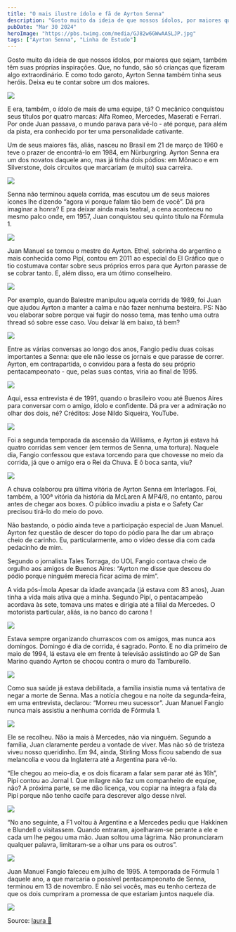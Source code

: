 ```yaml
---
title: "O mais ilustre ídolo e fã de Ayrton Senna"
description: "Gosto muito da ideia de que nossos ídolos, por maiores que sejam, também têm suas próprias inspirações. "
pubDate: "Mar 30 2024"
heroImage: "https://pbs.twimg.com/media/GJ82w6GWwAASLJP.jpg"
tags: ["Ayrton Senna", "Linha de Estudo"]
---
```

 

Gosto muito da ideia de que nossos ídolos, por maiores que sejam, também têm suas próprias inspirações. Que, no fundo, são só crianças que fizeram algo extraordinário. E como todo garoto, Ayrton Senna também tinha seus heróis. Deixa eu te contar sobre um dos maiores.

 

[![](https://pbs.twimg.com/media/GJ82w6GWwAASLJP.jpg)](https://pbs.twimg.com/media/GJ82w6GWwAASLJP?format=jpg\&name=4096x4096)

E era, também, o ídolo de mais de uma equipe, tá? O mecânico conquistou seus títulos por quatro marcas: Alfa Romeo, Mercedes, Maserati e Ferrari. Por onde Juan passava, o mundo parava para vê-lo - até porque, para além da pista, era conhecido por ter uma personalidade cativante.

Um de seus maiores fãs, aliás, nasceu no Brasil em 21 de março de 1960 e teve o prazer de encontrá-lo em 1984, em Nürburgring. Ayrton Senna era um dos novatos daquele ano, mas já tinha dois pódios: em Mônaco e em Silverstone, dois circuitos que marcariam (e muito) sua carreira.

[![](https://pbs.twimg.com/media/GJ83PT2XMAEcEYF.jpg)](https://pbs.twimg.com/media/GJ83PT2XMAEcEYF?format=jpg\&name=4096x4096)

Senna não terminou aquela corrida, mas escutou um de seus maiores ícones lhe dizendo “agora vi porque falam tão bem de você”. Dá pra imaginar a honra? E pra deixar ainda mais teatral, a cena aconteceu no mesmo palco onde, em 1957, Juan conquistou seu quinto título na Fórmula 1.

 

[![](https://pbs.twimg.com/media/GJ83u4xWgAAp64J.jpg)](https://pbs.twimg.com/media/GJ83u4xWgAAp64J?format=jpg\&name=4096x4096)

Juan Manuel se tornou o mestre de Ayrton. Ethel, sobrinha do argentino e mais conhecida como Pipí, contou em 2011 ao especial do El Gráfico que o tio costumava contar sobre seus próprios erros para que Ayrton parasse de se cobrar tanto. E, além disso, era um ótimo conselheiro.

[![](https://pbs.twimg.com/media/GJ85KNsWsAE_Z6g.png)](https://pbs.twimg.com/media/GJ85KNsWsAE_Z6g?format=png\&name=4096x4096)

Por exemplo, quando Balestre manipulou aquela corrida de 1989, foi Juan que ajudou Ayrton a manter a calma e não fazer nenhuma besteira. PS: Não vou elaborar sobre porque vai fugir do nosso tema, mas tenho uma outra thread só sobre esse caso. Vou deixar lá em baixo, tá bem?

[![](https://pbs.twimg.com/media/GJ84W3MXUAAgo6T.jpg)](https://pbs.twimg.com/media/GJ84W3MXUAAgo6T?format=jpg\&name=4096x4096)

Entre as várias conversas ao longo dos anos, Fangio pediu duas coisas importantes a Senna: que ele não lesse os jornais e que parasse de correr. Ayrton, em contrapartida, o convidou para a festa do seu próprio pentacampeonato - que, pelas suas contas, viria ao final de 1995.

[![](https://pbs.twimg.com/media/GJ85RfbWQAAkQWM.png)](https://pbs.twimg.com/media/GJ85RfbWQAAkQWM?format=png\&name=4096x4096)

Aqui, essa entrevista é de 1991, quando o brasileiro voou até Buenos Aires para conversar com o amigo, ídolo e confidente. Dá pra ver a admiração no olhar dos dois, né? Créditos: Jose Nildo Siqueira, YouTube.

 

[![](https://pbs.twimg.com/media/GJ85dYAWEAAsPJ2.jpg)](https://pbs.twimg.com/media/GJ85dYAWEAAsPJ2?format=jpg\&name=4096x4096)

Foi a segunda temporada da ascensão da Williams, e Ayrton já estava há quatro corridas sem vencer (em termos de Senna, uma tortura). Naquele dia, Fangio confessou que estava torcendo para que chovesse no meio da corrida, já que o amigo era o Rei da Chuva. E ô boca santa, viu?

[![](https://pbs.twimg.com/media/GJ85uCHWYAA80LF.png)](https://pbs.twimg.com/media/GJ85uCHWYAA80LF?format=png\&name=4096x4096)

A chuva colaborou pra última vitória de Ayrton Senna em Interlagos. Foi, também, a 100ª vitória da história da McLaren A MP4/8, no entanto, parou antes de chegar aos boxes. O público invadiu a pista e o Safety Car precisou tirá-lo do meio do povo.

Não bastando, o pódio ainda teve a participação especial de Juan Manuel. Ayrton fez questão de descer do topo do pódio para lhe dar um abraço cheio de carinho. Eu, particularmente, amo o vídeo desse dia com cada pedacinho de mim.

Segundo o jornalista Tales Torraga, do UOL Fangio contava cheio de orgulho aos amigos de Buenos Aires: “Ayrton me disse que desceu do pódio porque ninguém merecia ficar acima de mim”.

A vida pós-Ímola Apesar da idade avançada (já estava com 83 anos), Juan tinha a vida mais ativa que a minha. Segundo Pipí, o pentacampeão acordava às sete, tomava uns mates e dirigia até a filial da Mercedes. O motorista particular, aliás, ia no banco do carona ! 

[![](https://pbs.twimg.com/media/GJ8_DW7XYAA7vrZ.jpg)](https://pbs.twimg.com/media/GJ8_DW7XYAA7vrZ?format=jpg\&name=4096x4096)

Estava sempre organizando churrascos com os amigos, mas nunca aos domingos. Domingo é dia de corrida, é sagrado. Ponto. E no dia primeiro de maio de 1994, lá estava ele em frente à televisão assistindo ao GP de San Marino quando Ayrton se chocou contra o muro da Tamburello.

[![](https://pbs.twimg.com/media/GJ8_9dMWoAIKjmn.png)](https://pbs.twimg.com/media/GJ8_9dMWoAIKjmn?format=png\&name=4096x4096)

Como sua saúde já estava debilitada, a família insistia numa vã tentativa de negar a morte de Senna. Mas a notícia chegou e na noite da segunda-feira, em uma entrevista, declarou: “Morreu meu sucessor”. Juan Manuel Fangio nunca mais assistiu a nenhuma corrida de Fórmula 1.

[![](https://pbs.twimg.com/media/GJ9BRnSXQAAgB0S.png)](https://pbs.twimg.com/media/GJ9BRnSXQAAgB0S?format=png\&name=4096x4096)

Ele se recolheu. Não ia mais à Mercedes, não via ninguém. Segundo a família, Juan claramente perdeu a vontade de viver. Mas não só de tristeza viveu nosso queridinho. Em 94, ainda, Stirling Moss ficou sabendo de sua melancolia e voou da Inglaterra até a Argentina para vê-lo.

“Ele chegou ao meio-dia, e os dois ficaram a falar sem parar até às 16h”, Pipí contou ao Jornal I. Que milagre não faz um companheiro de equipe, não? A próxima parte, se me dão licença, vou copiar na íntegra a fala da Pipí porque não tenho cacife para descrever algo desse nível.

[![](https://pbs.twimg.com/media/GJ9CKwDXkAEJu7V.jpg)](https://pbs.twimg.com/media/GJ9CKwDXkAEJu7V?format=jpg\&name=4096x4096)

“No ano seguinte, a F1 voltou à Argentina e a Mercedes pediu que Hakkinen e Blundell o visitassem. Quando entraram, ajoelharam-se perante a ele e cada um lhe pegou uma mão. Juan soltou uma lágrima. Não pronunciaram qualquer palavra, limitaram-se a olhar uns para os outros”.

[![](https://pbs.twimg.com/media/GJ9Cg_1W4AAdiaX.png)](https://pbs.twimg.com/media/GJ9Cg_1W4AAdiaX?format=png\&name=4096x4096)

Juan Manuel Fangio faleceu em julho de 1995. A temporada de Fórmula 1 daquele ano, a que marcaria o possível pentacampeonato de Senna, terminou em 13 de novembro. E não sei vocês, mas eu tenho certeza de que os dois cumpriram a promessa de que estariam juntos naquele dia.

[![](https://pbs.twimg.com/media/GJ9C4r4WYAAaAvk.jpg)](https://pbs.twimg.com/media/GJ9C4r4WYAAaAvk?format=jpg\&name=4096x4096)

Source: [laura 🏁](https://twitter-thread.com/t/1774212583890780316)
